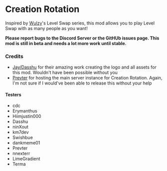 # Creation Rotation

Inspired by [Wulzy](https://youtube.com/@wulzy)'s Level Swap series, this mod allows you to play Level Swap with as many people as you want!

**Please report bugs to the Discord Server or the GitHUb issues page. This mod is still in beta and needs a lot more work until stable.**

### Credits

- [Jay/Dasshu](https://twitter.com/DasshuGames) for their amazing work creating the logo and all assets for this mod. Wouldn't have been possible without you
- [Prevter](https://github.com/Prevter) for hosting the main server instance for Creation Rotation. Again, I'm not sure if I would've been able to release this without your help

#### Testers

- cdc
- Erymanthus
- Hiimjustin000
- Dasshu
- ninXout
- km7dev
- Swishbue
- dankmeme01
- Prevter
- nnexterr
- LimeGradient
- Terma
